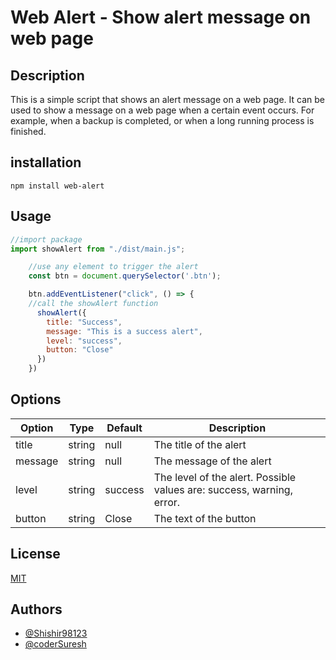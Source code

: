 # Web Alert - Show alert message on web page

## Description
This is a simple script that shows an alert message on a web page. It can be used to show a message on a web page when a certain event occurs. For example, when a backup is completed, or when a long running process is finished.

## installation

```
npm install web-alert
```

## Usage

```javascript
//import package
import showAlert from "./dist/main.js";

    //use any element to trigger the alert
    const btn = document.querySelector('.btn');

    btn.addEventListener("click", () => {
    //call the showAlert function
      showAlert({
        title: "Success",
        message: "This is a success alert",
        level: "success",
        button: "Close"
      })
    })
```

## Options

| Option | Type | Default | Description |
| ------ | ---- | ------- | ----------- |
| title | string | null | The title of the alert |
| message | string | null | The message of the alert |
| level | string | success | The level of the alert. Possible values are: success, warning, error. |
| button | string | Close | The text of the button |

## License

[MIT](https://choosealicense.com/licenses/mit/)

## Authors

- [@Shishir98123](https://www.github.com/Shishir98123)
- [@coderSuresh](https://www.github.com/coderSuresh)

